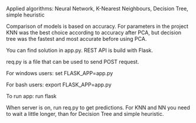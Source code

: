 Applied algorithms:
  Neural Network,
  K-Nearest Neighbours,
  Decision Tree,
  simple heuristic

Comparison of models is based on accuracy. For parameters in the project KNN was the best
choice according to accuracy after PCA, but decision tree was the fastest and most accurate before using PCA.

You can find solution in app.py.
REST API is build with Flask.

req.py is a file that can be used to send POST request. 

For windows users:
set FLASK_APP=app.py

For bash users:
export FLASK_APP=app.py

To run app:
run flask

When server is on, run req.py to get predictions. For KNN and NN you need to wait a little longer, than for Decision Tree and simple heuristic. 
